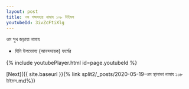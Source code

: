 ```yaml
---
layout: post
title: ওম শব্দসহায় নামায ১০৮ টাইমস
youtubeId: 3ivZcFtiXlg
---
```

 
 
 ওম সুখ জড়ায়া নামায  
 
 -  যিনি উপভোগ্য (আনন্দদায়ক) ফর্মের 
 
  
 
  
 
 
 
 
 
 


{% include youtubePlayer.html id=page.youtubeId %}
 
[Next]({{ site.baseurl }}{% link  split2/_posts/2020-05-19-ওম স্থানাভা নামায ১০৮ টাইমস.md%})
 
